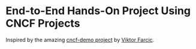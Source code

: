 # End-to-End Hands-On Project Using CNCF Projects

Inspired by the amazing [cncf-demo project](https://github.com/vfarcic/cncf-demo) by [Viktor Farcic](https://github.com/vfarcic).
